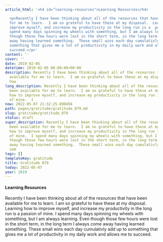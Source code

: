```yaml
---
article_html: '<h4 id="learning-resources">Learning Resources</h4>

  <p>Recently I have been thinking about all of the resources that have been available
  for me to learn.  I am so grateful to have these at my disposal.  Learning how to
  improve myself, and increase my productivity in the long run is a  passion of mine.  I
  spend many days spinning my wheels with something, but I am always learning.  Even
  though those few hours were lost in the short term, in the long term I always come
  away having learned something.  These small wins each day cumulativly add up to
  something that gives me a lot of productivity in my daily work and allows me to
  succeed.</p>'
content: ''
cover: ''
date: 2019-02-05
datetime: 2019-02-05 00:00:00+00:00
description: Recently I have been thinking about all of the resources that have been
  available for me to learn.  I am so grateful to have these at my disposal.  Learning
  how
long_description: Recently I have been thinking about all of the resources that have
  been available for me to learn.  I am so grateful to have these at my disposal.  Learning
  how to improve myself, and increase my productivity in the long run is a  passion
  of mine.  I
now: 2022-05-07 21:32:25.890494
path: pages/gratitude/gratitude_079.md
slug: gratitude/gratitude_079
status: draft
super_description: Recently I have been thinking about all of the resources that have
  been available for me to learn.  I am so grateful to have these at my disposal.  Learning
  how to improve myself, and increase my productivity in the long run is a  passion
  of mine.  I spend many days spinning my wheels with something, but I am always learning.  Even
  though those few hours were lost in the short term, in the long term I always come
  away having learned something.  These small wins each day cumulativly add up to
  som
tags: []
templateKey: gratitude
title: Gratitude 079
today: 2022-05-07
year: 2019
---
```


#### Learning Resources

Recently I have been thinking about all of the resources that have been available for me to learn.  I am so grateful to have these at my disposal.  Learning how to improve myself, and increase my productivity in the long run is a  passion of mine.  I spend many days spinning my wheels with something, but I am always learning.  Even though those few hours were lost in the short term, in the long term I always come away having learned something.  These small wins each day cumulativly add up to something that gives me a lot of productivity in my daily work and allows me to succeed.